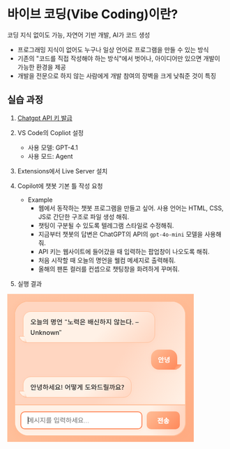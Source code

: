 # 바이브 코딩(Vibe Coding)이란?

코딩 지식 없이도 가능, 자연어 기반 개발, AI가 코드 생성

- 프로그래밍 지식이 없어도 누구나 일상 언어로 프로그램을 만들 수 있는 방식
- 기존의 "코드를 직접 작성해야 하는 방식"에서 벗어나, 아이디어만 있으면 개발이 가능한 환경을 제공
- 개발을 전문으로 하지 않는 사람에게 개발 참여의 장벽을 크게 낮춰준 것이 특징

## 실습 과정

1. [Chatgpt API 키 발급](https://openai.com/ko-KR/api/)

2. VS Code의 Copliot 설정
    - 사용 모델: GPT-4.1
    - 사용 모드: Agent

3. Extensions에서 Live Server 설치

4. Copilot에 챗봇 기본 틀 작성 요청
    - Example
        - 웹에서 동작하는 챗봇 프로그램을 만들고 싶어. 사용 언어는 HTML, CSS, JS로 간단한 구조로 파일 생성 해줘.
        - 챗팅이 구분될 수 있도록 텔레그램 스타일로 수정해줘.
        - 지금부터 챗봇의 답변은 ChatGPT의 API의 `gpt-4o-mini` 모델을 사용해줘.
        - API 키는 웹사이트에 들어갔을 때 입력하는 팝업창이 나오도록 해줘.
        - 처음 시작할 때 오늘의 명언을 웰컴 메세지로 출력해줘.
        - 올해의 팬톤 컬러를 컨셉으로 챗팅창을 화려하게 꾸며줘.

5. 실행 결과

![vibe_chat](vibe_chat.png)